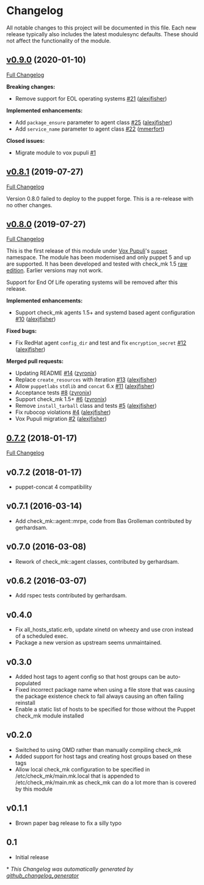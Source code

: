 # Changelog

All notable changes to this project will be documented in this file.
Each new release typically also includes the latest modulesync defaults.
These should not affect the functionality of the module.

## [v0.9.0](https://github.com/voxpupuli/puppet-check_mk/tree/v0.9.0) (2020-01-10)

[Full Changelog](https://github.com/voxpupuli/puppet-check_mk/compare/v0.8.1...v0.9.0)

**Breaking changes:**

- Remove support for EOL operating systems [\#21](https://github.com/voxpupuli/puppet-check_mk/pull/21) ([alexjfisher](https://github.com/alexjfisher))

**Implemented enhancements:**

- Add `package_ensure` parameter to agent class [\#25](https://github.com/voxpupuli/puppet-check_mk/pull/25) ([alexjfisher](https://github.com/alexjfisher))
- Add `service_name` parameter to agent class [\#22](https://github.com/voxpupuli/puppet-check_mk/pull/22) ([mmerfort](https://github.com/mmerfort))

**Closed issues:**

- Migrate module to vox pupuli [\#1](https://github.com/voxpupuli/puppet-check_mk/issues/1)

## [v0.8.1](https://github.com/voxpupuli/puppet-check_mk/tree/v0.8.1) (2019-07-27)

[Full Changelog](https://github.com/voxpupuli/puppet-check_mk/compare/v0.8.0...v0.8.1)

Version 0.8.0 failed to deploy to the puppet forge.  This is a re-release with no other changes.

## [v0.8.0](https://github.com/voxpupuli/puppet-check_mk/tree/v0.8.0) (2019-07-27)

[Full Changelog](https://github.com/voxpupuli/puppet-check_mk/compare/0.7.2...v0.8.0)

This is the first release of this module under [Vox Pupuli](https://voxpupuli.org/)'s [`puppet`](https://forge.puppet.com/puppet) namespace.  The module has been modernised and only puppet 5 and up are supported.  It has been developed and tested with check_mk 1.5 [raw edition](https://checkmk.com/editions.html).  Earlier versions may not work.

Support for End Of Life operating systems will be removed after this release.

**Implemented enhancements:**

- Support check\_mk agents 1.5+ and systemd based agent configuration [\#10](https://github.com/voxpupuli/puppet-check_mk/pull/10) ([alexjfisher](https://github.com/alexjfisher))

**Fixed bugs:**

- Fix RedHat agent `config_dir` and test and fix `encryption_secret` [\#12](https://github.com/voxpupuli/puppet-check_mk/pull/12) ([alexjfisher](https://github.com/alexjfisher))

**Merged pull requests:**

- Updating README [\#14](https://github.com/voxpupuli/puppet-check_mk/pull/14) ([zyronix](https://github.com/zyronix))
- Replace `create_resources` with iteration [\#13](https://github.com/voxpupuli/puppet-check_mk/pull/13) ([alexjfisher](https://github.com/alexjfisher))
- Allow `puppetlabs` `stdlib` and `concat` 6.x [\#11](https://github.com/voxpupuli/puppet-check_mk/pull/11) ([alexjfisher](https://github.com/alexjfisher))
- Acceptance tests [\#8](https://github.com/voxpupuli/puppet-check_mk/pull/8) ([zyronix](https://github.com/zyronix))
- Support check\_mk 1.5+ [\#6](https://github.com/voxpupuli/puppet-check_mk/pull/6) ([zyronix](https://github.com/zyronix))
- Remove `install_tarball` class and tests [\#5](https://github.com/voxpupuli/puppet-check_mk/pull/5) ([alexjfisher](https://github.com/alexjfisher))
- Fix rubocop violations [\#4](https://github.com/voxpupuli/puppet-check_mk/pull/4) ([alexjfisher](https://github.com/alexjfisher))
- Vox Pupuli migration [\#2](https://github.com/voxpupuli/puppet-check_mk/pull/2) ([alexjfisher](https://github.com/alexjfisher))

## [0.7.2](https://github.com/voxpupuli/puppet-check_mk/tree/0.7.2) (2018-01-17)

[Full Changelog](https://github.com/voxpupuli/puppet-check_mk/compare/v0.7.2...0.7.2)

## v0.7.2 (2018-01-17)

* puppet-concat 4 compatibility

## v0.7.1 (2016-03-14)

* Add check_mk::agent::mrpe, code from Bas Grolleman contributed by gerhardsam.

## v0.7.0 (2016-03-08)

* Rework of check_mk::agent classes, contributed by gerhardsam.

## v0.6.2 (2016-03-07)

* Add rspec tests contributed by gerhardsam.

## v0.4.0

* Fix all_hosts_static.erb, update xinetd on wheezy and use cron instead of a
scheduled exec.
* Package a new version as upstream seems unmaintained.

## v0.3.0

* Added host tags to agent config so that host groups can be auto-populated
* Fixed incorrect package name when using a file store that was causing the
package existence check to fail always causing an often failing reinstall
* Enable a static list of hosts to be specified for those without the Puppet
check_mk module installed

## v0.2.0

* Switched to using OMD rather than manually compiling check_mk
* Added support for host tags and creating host groups based on these tags
* Allow local check_mk configuration to be specified in
/etc/check_mk/main.mk.local that is appended to /etc/check_mk/main.mk as
check_mk can do a lot more than is covered by this module

## v0.1.1

* Brown paper bag release to fix a silly typo

## 0.1

* Initial release


\* *This Changelog was automatically generated by [github_changelog_generator](https://github.com/github-changelog-generator/github-changelog-generator)*
